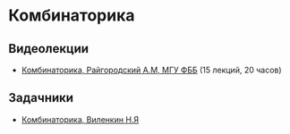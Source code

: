 # Комбинаторика

## Видеолекции

* [Комбинаторика, Райгородский А.М, МГУ ФББ](https://www.youtube.com/playlist?list=PLcsjsqLLSfNB6z1El69o8KutJu-LfgZJE) (15 лекций, 20 часов)

## Задачники

* [Комбинаторика, Виленкин Н.Я](https://disk.yandex.ru/i/V7Qe8qtcsPLosA)

